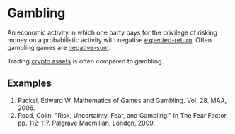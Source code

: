 # Gambling
An economic activity in which one party pays for the privilege of risking money on a probabilistic activity with negative [expected-return](expected-return.md). Often gambling games are [negative-sum](zero-sum-game.md).

Trading [crypto assets](cryptoasset.md) is often compared to gambling.

## Examples
1. Packel, Edward W. Mathematics of Games and Gambling. Vol. 28. MAA, 2006.
1. Read, Colin. "Risk, Uncertainty, Fear, and Gambling." In The Fear Factor, pp. 112-117. Palgrave Macmillan, London, 2009.